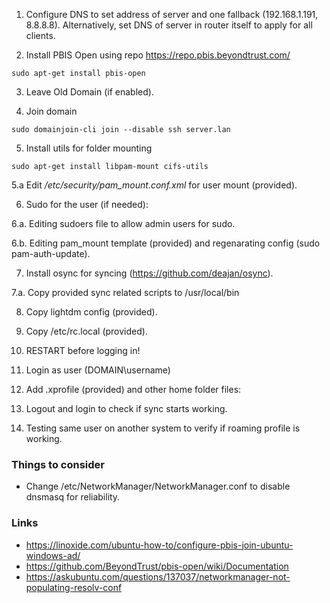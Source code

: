 1. Configure DNS to set address of server and one fallback (192.168.1.191, 8.8.8.8). Alternatively, set DNS of server in router itself to apply for all clients.

2. Install PBIS Open using repo https://repo.pbis.beyondtrust.com/

 `sudo apt-get install pbis-open`

3. Leave Old Domain (if enabled).

4. Join domain

 `sudo domainjoin-cli join --disable ssh server.lan`

5. Install utils for folder mounting

 `sudo apt-get install libpam-mount cifs-utils`

5.a Edit _/etc/security/pam_mount.conf.xml_ for user mount (provided).

6. Sudo for the user (if needed):

6.a. Editing sudoers file to allow admin users for sudo.

6.b. Editing pam_mount template (provided) and regenarating config (sudo pam-auth-update).

7. Install osync for syncing (https://github.com/deajan/osync).

7.a. Copy provided sync related scripts to /usr/local/bin

8. Copy lightdm config (provided).

9. Copy /etc/rc.local (provided).

10. RESTART before logging in!

11. Login as user (DOMAIN\username)

12. Add .xprofile (provided) and other home folder files:

13. Logout and login to check if sync starts working.

14. Testing same user on another system to verify if roaming profile is working.


### Things to consider

* Change /etc/NetworkManager/NetworkManager.conf to disable dnsmasq for reliability.

### Links

* https://linoxide.com/ubuntu-how-to/configure-pbis-join-ubuntu-windows-ad/
* https://github.com/BeyondTrust/pbis-open/wiki/Documentation
* https://askubuntu.com/questions/137037/networkmanager-not-populating-resolv-conf
